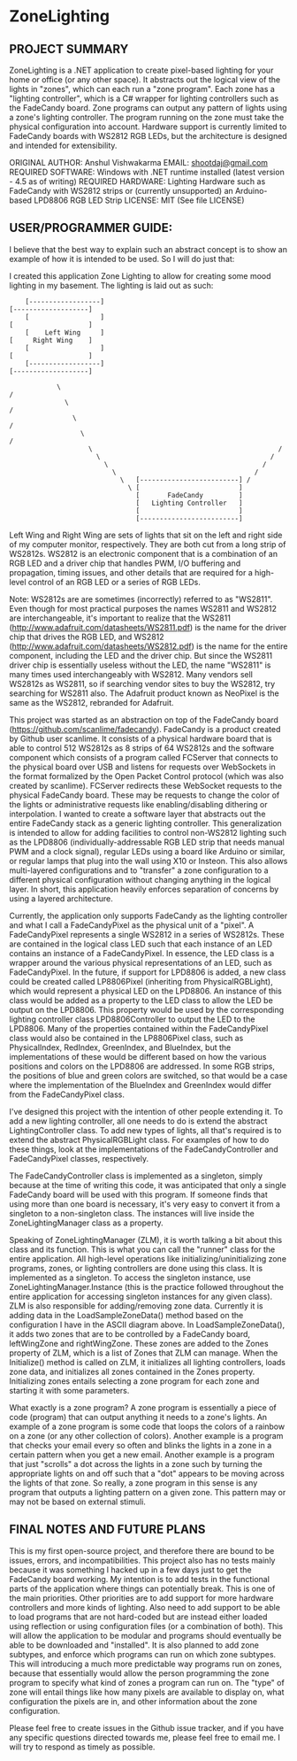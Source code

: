 ﻿# ZoneLighting

## PROJECT SUMMARY

ZoneLighting is a .NET application to create pixel-based lighting for your home or office (or any other space). It abstracts out the logical view of the lights in "zones", which can each run a "zone program". Each zone has a "lighting controller", which is a C# wrapper for lighting controllers such as the FadeCandy board. Zone programs can output any pattern of lights using a zone's lighting controller. The program running on the zone must take the physical configuration into account. Hardware support is currently limited to FadeCandy boards with WS2812 RGB LEDs, but the architecture is designed and intended for extensibility.

ORIGINAL AUTHOR: Anshul Vishwakarma
EMAIL: shootdaj@gmail.com
REQUIRED SOFTWARE: Windows with .NET runtime installed (latest version - 4.5 as of writing)
REQUIRED HARDWARE: Lighting Hardware such as FadeCandy with WS2812 strips or (currently unsupported) an Arduino-based LPD8806 RGB LED Strip
LICENSE: MIT (See file LICENSE)


## USER/PROGRAMMER GUIDE:

I believe that the best way to explain such an abstract concept is to show an example of how it is intended to be used. So I will do just that:

I created this application Zone Lighting to allow for creating some mood lighting in my basement. The lighting is laid out as such:



		[------------------]												[-------------------]
		[                  ]												[					]
		[    Left Wing     ]												[	  Right Wing	]
		[                  ]												[					]
		[------------------]												[-------------------]

				\																/
				  \															  /	
					\														/
					  \													  /	
						\												/
						  \											  /
							\										/
							  \									  /
								\	[-------------------------] /
								  \	[						  ]
									[		FadeCandy 		  ]
									[	Lighting Controller   ]
									[						  ]
									[-------------------------]



Left Wing and Right Wing are sets of lights that sit on the left and right side of my computer monitor, respectively. They are both cut from a long strip of WS2812s. WS2812 is an electronic component that is a combination of an RGB LED and a driver chip that handles PWM, I/O buffering and propagation, timing issues, and other details that are required for a high-level control of an RGB LED or a series of RGB LEDs. 

Note: WS2812s are are sometimes (incorrectly) referred to as "WS2811". Even though for most practical purposes the names WS2811 and WS2812 are interchangeable, it's important to realize that the WS2811 (http://www.adafruit.com/datasheets/WS2811.pdf) is the name for the driver chip that drives the RGB LED, and WS2812 (http://www.adafruit.com/datasheets/WS2812.pdf) is the name for the entire component, including the LED and the driver chip. But since the WS2811 driver chip is essentially useless without the LED, the name "WS2811" is many times used interchangeably with WS2812. Many vendors sell WS2812s as WS2811, so if searching vendor sites to buy the WS2812, try searching for WS2811 also. The Adafruit product known as NeoPixel is the same as the WS2812, rebranded for Adafruit.

This project was started as an abstraction on top of the FadeCandy board (https://github.com/scanlime/fadecandy). FadeCandy is a product created by Github user scanlime. It consists of a physical hardware board that is able to control 512 WS2812s as 8 strips of 64 WS2812s and the software component which consists of a program called FCServer that connects to the physical board over USB and listens for requests over WebSockets in the format formalized by the Open Packet Control protocol (which was also created by scanlime). FCServer redirects these WebSocket requests to the physical FadeCandy board. These may be requests to change the color of the lights or administrative requests like enabling/disabling dithering or interpolation. I wanted to create a software layer that abstracts out the entire FadeCandy stack as a generic lighting controller. This generalization is intended to allow for adding facilities to control non-WS2812 lighting such as the LPD8806 (individually-addressable RGB LED strip that needs manual PWM and a clock signal), regular LEDs using a board like Arduino or similar, or regular lamps that plug into the wall using X10 or Insteon. This also allows multi-layered configurations and to "transfer" a zone configuration to a different physical configuration without changing anything in the logical layer. In short, this application heavily enforces separation of concerns by using a layered architecture.

Currently, the application only supports FadeCandy as the lighting controller and what I call a FadeCandyPixel as the physical unit of a "pixel". A FadeCandyPixel represents a single WS2812 in a series of WS2812s. These are contained in the logical class LED such that each instance of an LED contains an instance of a FadeCandyPixel. In essence, the LED class is a wrapper around the various physical representations of an LED, such as FadeCandyPixel. In the future, if support for LPD8806 is added, a new class could be created called LP8806Pixel (inheriting from PhysicalRGBLight), which would represent a physical LED on the LPD8806. An instance of this class would be added as a property to the LED class to allow the LED be output on the LPD8806. This property would be used by the corresponding lighting controller class LPD8806Controller to output the LED to the LPD8806. Many of the properties contained within the FadeCandyPixel class would also be contained in the LP8806Pixel class, such as PhysicalIndex, RedIndex, GreenIndex, and BlueIndex, but the implementations of these would be different based on how the various positions and colors on the LPD8806 are addressed. In some RGB strips, the positions of blue and green colors are switched, so that would be a case where the implementation of the BlueIndex and GreenIndex would differ from the FadeCandyPixel class.

I've designed this project with the intention of other people extending it. To add a new lighting controller, all one needs to do is extend the abstract LightingController class. To add new types of lights, all that's required is to extend the abstract PhysicalRGBLight class. For examples of how to do these things, look at the implementations of the FadeCandyController and FadeCandyPixel classes, respectively.

The FadeCandyController class is implemented as a singleton, simply because at the time of writing this code, it was anticipated that only a single FadeCandy board will be used with this program. If someone finds that using more than one board is necessary, it's very easy to convert it from a singleton to a non-singleton class. The instances will live inside the ZoneLightingManager class as a property.

Speaking of ZoneLightingManager (ZLM), it is worth talking a bit about this class and its function. This is what you can call the "runner" class for the entire application. All high-level operations like initializing/uninitializing zone programs, zones, or lighting controllers are done using this class. It is implemented as a singleton. To access the singleton instance, use ZoneLightingManager.Instance (this is the practice followed throughout the entire application for accessing singleton instances for any given class). ZLM is also responsible for adding/removing zone data. Currently it is adding data in the LoadSampleZoneData() method based on the configuration I have in the ASCII diagram above. In LoadSampleZoneData(), it adds two zones that are to be controlled by a FadeCandy board, leftWingZone and rightWingZone. These zones are added to the Zones property of ZLM, which is a list of Zones that ZLM can manage. When the Initialize() method is called on ZLM, it initializes all lighting controllers, loads zone data, and initializes all zones contained in the Zones property. Initializing zones entails selecting a zone program for each zone and starting it with some parameters.

What exactly is a zone program? A zone program is essentially a piece of code (program) that can output anything it needs to a zone's lights. An example of a zone program is some code that loops the colors of a rainbow on a zone (or any other collection of colors). Another example is a program that checks your email every so often and blinks the lights in a zone in a certain pattern when you get a new email. Another example is a program that just "scrolls" a dot across the lights in a zone such by turning the appropriate lights on and off such that a "dot" appears to be moving across the lights of that zone. So really, a zone program in this sense is any program that outputs a lighting pattern on a given zone. This pattern may or may not be based on external stimuli.

## FINAL NOTES AND FUTURE PLANS

This is my first open-source project, and therefore there are bound to be issues, errors, and incompatibilities. This project also has no tests mainly because it was something I hacked up in a few days just to get the FadeCandy board working. My intention is to add tests in the functional parts of the application where things can potentially break. This is one of the main priorities. Other priorities are to add support for more hardware controllers and more kinds of lighting. Also need to add support to be able to load programs that are not hard-coded but are instead either loaded using reflection or using configuration files (or a combination of both). This will allow the application to be modular and programs should eventually be able to be downloaded and "installed". It is also planned to add zone subtypes, and enforce which programs can run on which zone subtypes. This will introducing a much more predictable way programs run on zones, because that essentially would allow the person programming the zone program to specify what kind of zones a program can run on. The "type" of zone will entail things like how many pixels are available to display on, what configuration the pixels are in, and other information about the zone configuration.


Please feel free to create issues in the Github issue tracker, and if you have any specific questions directed towards me, please feel free to email me. I will try to respond as timely as possible.